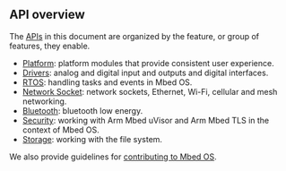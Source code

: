 ## API overview

The <a href="/docs/v5.7/introduction/glossary.html" target="_blank">APIs</a> in this document are organized by the feature, or group of features, they enable.

- <a href="/docs/v5.7/reference/platform.html" target="_blank">Platform</a>: platform modules that provide consistent user experience.
- <a href="/docs/v5.7/reference/drivers.html" target="_blank">Drivers</a>: analog and digital input and outputs and digital interfaces.
- <a href="/docs/v5.7/reference/rtos.html" target="_blank">RTOS</a>: handling tasks and events in Mbed OS.
- <a href="/docs/v5.7/reference/network-socket.html" target="_blank">Network Socket</a>: network sockets, Ethernet, Wi-Fi, cellular and mesh networking.
- <a href="/docs/v5.7/reference/bluetooth.html" target="_blank">Bluetooth</a>: bluetooth low energy.
- <a href="/docs/v5.7/reference/security.html" target="_blank">Security</a>: working with Arm Mbed uVisor and Arm Mbed TLS in the context of Mbed OS.
- <a href="/docs/v5.7/reference/storage.html" target="_blank">Storage</a>: working with the file system.

We also provide guidelines for <a href="/docs/v5.7/reference/contributing.html" target="_blank">contributing to Mbed OS</a>.
